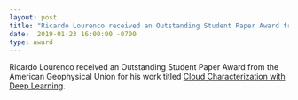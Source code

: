 ```yaml
---
layout: post
title: "Ricardo Lourenco received an Outstanding Student Paper Award from AGU."
date:  2019-01-23 16:00:00 -0700
type: award
---
```

Ricardo Lourenco received an Outstanding Student Paper Award from the American Geophysical Union for his work titled [Cloud Characterization with Deep Learning](https://agu.confex.com/agu/fm18/meetingapp.cgi/Paper/439373).
